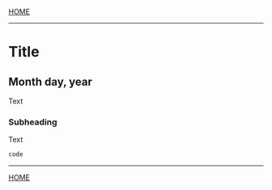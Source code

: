 
[HOME](https://avijr.com)

---

# Title
## Month day, year

Text

### Subheading

Text

```c#
code
```

---

[HOME](https://avijr.com)
